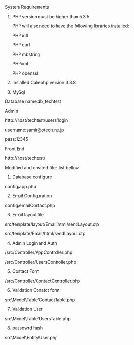 System Requirements

1. PHP version must be higher than 5.3.5

   PHP will also need to have the following libraries installed:

   PHP intl
   
   PHP curl
   
   PHP mbstring
   
   PHPxml
   
   PHP openssl
   

2. Installed Cakephp version 3.3.8


3. MySql 

Database name:db_techtest

Admin

http://host/techtest/users/login

username:samir@otech.ne.jp

pass:12345

Front End

http://host/techtest/

Modified and created files list bellow

1. Database configure

config/app.php

2. Email Configuration

config/emailContact.php

3. Email layout file 

src/template/layout/Email/html/sendLayout.ctp

src/template/Email/html/sendLayout.ctp

4. Admin Login and Auth

/src/Controller/AppController.php

/src/Controller/UsersController.php

5. Contact Form

/src/Controller/ContactController.php


6. Validation Conatct form 

src\Model\Table/ContactTable.php

7. Validation User 

src\Model\Table/UsersTable.php

8. passowrd hash

src\Model\Entity/User.php

